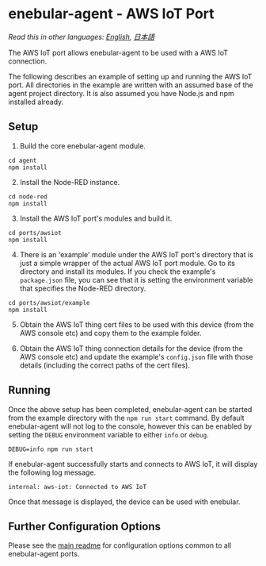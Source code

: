 
# enebular-agent - AWS IoT Port

*Read this in other languages: [English](README.md), [日本語](README.ja.md)*

The AWS IoT port allows enebular-agent to be used with a AWS IoT connection.

The following describes an example of setting up and running the AWS IoT port. All directories in the example are written with an assumed base of the agent project directory. It is also assumed you have Node.js and npm installed already.

## Setup

1. Build the core enebular-agent module.

```
cd agent
npm install
```

2. Install the Node-RED instance.

```
cd node-red
npm install
```

3. Install the AWS IoT port's modules and build it.

```
cd ports/awsiot
npm install
```

4. There is an 'example' module under the AWS IoT port's directory that is just a simple wrapper of the actual AWS IoT port module. Go to its directory and install its modules. If you check the example's `package.json` file, you can see that it is setting the environment variable that specifies the Node-RED directory.

```
cd ports/awsiot/example
npm install
```

5. Obtain the AWS IoT thing cert files to be used with this device (from the AWS console etc) and copy them to the example folder.

6. Obtain the AWS IoT thing connection details for the device (from the AWS console etc) and update the example's `config.json` file with those details (including the correct paths of the cert files).

## Running

Once the above setup has been completed, enebular-agent can be started from the example directory with the `npm run start` command. By default enebular-agent will not log to the console, however this can be enabled by setting the `DEBUG` environment variable to either `info` or `debug`.

```
DEBUG=info npm run start
```

If enebular-agent successfully starts and connects to AWS IoT, it will display the following log message.

```
internal: aws-iot: Connected to AWS IoT
```

Once that message is displayed, the device can be used with enebular.

## Further Configuration Options

Please see the [main readme](../../README.md) for configuration options common to all enebular-agent ports.
